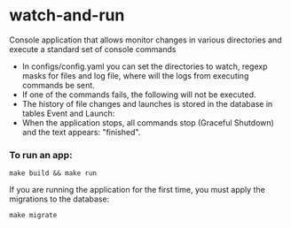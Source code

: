 # watch-and-run
Console application that allows monitor changes in various directories and execute a standard set of console commands

- In configs/config.yaml you can set the directories to watch, regexp masks for files and log file, where will the logs from executing commands be sent.
- If one of the commands fails, the following will not be executed.
- The history of file changes and launches is stored in the database in tables Event and Launch:
- When the application stops, all commands stop (Graceful Shutdown) and the text appears: "finished".

### To run an app:

```
make build && make run
```

If you are running the application for the first time, you must apply the migrations to the database:

```
make migrate
```
